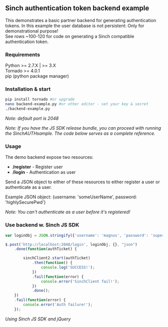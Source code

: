## Sinch authentication token backend example

This demonstrates a basic partner backend for generating authentication tokens. 
In this example the user database is not persistent: Only for demonstrational purpose!  
See rows ~100-120 for code on generating a Sinch compatible authentication token.


### Requirements
Python >= 2.7.X | >= 3.X  
Tornado >= 4.0.1  
pip (python package manager)


### Installation & start
```bash
pip install tornado #or upgrade
nano backend-example.py #or other editor - set your key & secret
./backend-example.py
```

_Note: default port is 2048_

_Note: If you have the JS SDK release bundle, you can proceed with running the SinchAUTHsample. The code below serves as a complete reference._

### Usage
The demo backend expose two resources:
* __/register__ - Register user
* __/login__ - Authentication as user

Send a JSON object to either of these resources to either register a user or authenticate as a user.

Example JSON object: {username: 'someUserName', password: 'highlySecurePwd'}

_Note: You can't authenticate as a user before it's registered!_


### Use backend w. Sinch JS SDK

```javascript
var loginObj = JSON.stringify({'username': 'magnus', 'password': 'superSecure'});

$.post('http://localhost:2048/login', loginObj, {}, "json")
	.done(function(authTicket) {

		sinchClient2.start(authTicket)
			.then(function() {
				console.log('SUCCESS!');
			})
			.fail(function(error) {
				console.error('SinchClient fail!');
			})
			.done();
	})
	.fail(function(error) {
		console.error('Auth failure!');
	});
```
_Using Sinch JS SDK and jQuery_


